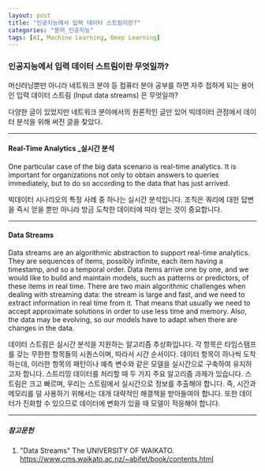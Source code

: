 ```yaml
---
layout: post
title: "인공지능에서 입력 데이터 스트림이란?"
categories: "용어_인공지능"
tags: [AI, Machine Learning, Deep Learning]
---
```




### 인공지능에서 입력 데이터 스트림이란 무엇일까?


머신러닝뿐만 아니라 네트워크 분야 등 컴퓨터 분야 공부를 하면 자주 접하게 되는 용어인 입력 데이터 스트림 (Input data streams) 은 무엇일까?

다양한 글이 있었지만 네트워크 분야에서의 원론적인 글만 있어 빅데이터 관점에서 데이터 분석을 위해 써진 글을 찾았다.

---

#### Real-Time Analytics _실시간 분석
One particular case of the big data scenario is real-time analytics. It is important for organizations not only to obtain answers to queries immediately, but to do so according to the data that has just arrived.

빅데이터 시나리오의 특정 사례 중 하나는 실시간 분석입니다. 조직은 쿼리에 대한 답변을 즉시 얻을 뿐만 아니라 방금 도착한 데이터에 따라 얻는 것이 중요합니다.

---

#### Data Streams

Data streams are an algorithmic abstraction to support real-time analytics. They are sequences of items, possibly infinite, each item having a timestamp, and so a temporal order. Data items arrive one by one, and we would like to build and maintain models, such as patterns or predictors, of these items in real time. There are two main algorithmic challenges when dealing with streaming data: the stream is large and fast, and we need to extract information in real time from it. That means that usually we need to accept approximate solutions in order to use less time and memory. Also, the data may be evolving, so our models have to adapt when there are changes in the data.

데이터 스트림은 실시간 분석을 지원하는 알고리즘 추상화입니다. 각 항목은 타임스탬프를 갖는 무한한 항목들의 시퀀스이며, 따라서 시간 순서이다. 데이터 항목이 하나씩 도착하는데, 이러한 항목의 패턴이나 예측 변수와 같은 모델을 실시간으로 구축하여 유지하고자 합니다. 스트리밍 데이터를 처리할 때 두 가지 주요 알고리즘 과제가 있습니다. 스트림은 크고 빠르며, 우리는 스트림에서 실시간으로 정보를 추출해야 합니다. 즉, 시간과 메모리를 덜 사용하기 위해서는 대개 대략적인 해결책을 받아들여야 합니다. 또한 데이터가 진화할 수 있으므로 데이터에 변화가 있을 때 모델이 적응해야 합니다.

---

##### 참고문헌

1) "Data Streams" The UNIVERSITY OF WAIKATO. https://www.cms.waikato.ac.nz/~abifet/book/contents.html

